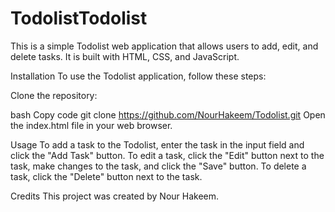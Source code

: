 # TodolistTodolist
This is a simple Todolist web application that allows users to add, edit, and delete tasks. It is built with HTML, CSS, and JavaScript.

Installation
To use the Todolist application, follow these steps:

Clone the repository:

bash
Copy code
git clone https://github.com/NourHakeem/Todolist.git
Open the index.html file in your web browser.

Usage
To add a task to the Todolist, enter the task in the input field and click the "Add Task" button. To edit a task, click the "Edit" button next to the task, make changes to the task, and click the "Save" button. To delete a task, click the "Delete" button next to the task.

Credits
This project was created by Nour Hakeem.



